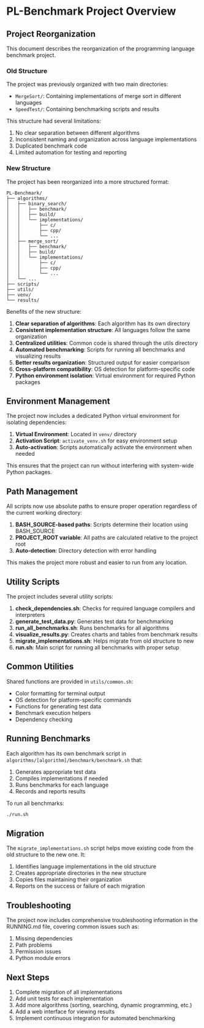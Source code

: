 # PL-Benchmark Project Overview

## Project Reorganization

This document describes the reorganization of the programming language benchmark project.

### Old Structure
The project was previously organized with two main directories:
- `MergeSort/`: Containing implementations of merge sort in different languages
- `SpeedTest/`: Containing benchmarking scripts and results

This structure had several limitations:
1. No clear separation between different algorithms
2. Inconsistent naming and organization across language implementations
3. Duplicated benchmark code
4. Limited automation for testing and reporting

### New Structure
The project has been reorganized into a more structured format:

```
PL-Benchmark/
├── algorithms/
│   ├── binary_search/
│   │   ├── benchmark/
│   │   ├── build/
│   │   └── implementations/
│   │       ├── c/
│   │       ├── cpp/
│   │       └── ...
│   ├── merge_sort/
│   │   ├── benchmark/
│   │   ├── build/
│   │   └── implementations/
│   │       ├── c/
│   │       ├── cpp/
│   │       └── ...
│   └── ...
├── scripts/
├── utils/
├── venv/
└── results/
```

Benefits of the new structure:
1. **Clear separation of algorithms**: Each algorithm has its own directory
2. **Consistent implementation structure**: All languages follow the same organization
3. **Centralized utilities**: Common code is shared through the utils directory
4. **Automated benchmarking**: Scripts for running all benchmarks and visualizing results
5. **Better results organization**: Structured output for easier comparison
6. **Cross-platform compatibility**: OS detection for platform-specific code
7. **Python environment isolation**: Virtual environment for required Python packages

## Environment Management

The project now includes a dedicated Python virtual environment for isolating dependencies:

1. **Virtual Environment**: Located in `venv/` directory
2. **Activation Script**: `activate_venv.sh` for easy environment setup
3. **Auto-activation**: Scripts automatically activate the environment when needed

This ensures that the project can run without interfering with system-wide Python packages.

## Path Management

All scripts now use absolute paths to ensure proper operation regardless of the current working directory:

1. **BASH_SOURCE-based paths**: Scripts determine their location using BASH_SOURCE
2. **PROJECT_ROOT variable**: All paths are calculated relative to the project root
3. **Auto-detection**: Directory detection with error handling

This makes the project more robust and easier to run from any location.

## Utility Scripts

The project includes several utility scripts:

1. **check_dependencies.sh**: Checks for required language compilers and interpreters
2. **generate_test_data.py**: Generates test data for benchmarking
3. **run_all_benchmarks.sh**: Runs benchmarks for all algorithms
4. **visualize_results.py**: Creates charts and tables from benchmark results
5. **migrate_implementations.sh**: Helps migrate from old structure to new
6. **run.sh**: Main script for running all benchmarks with proper setup

## Common Utilities

Shared functions are provided in `utils/common.sh`:
- Color formatting for terminal output
- OS detection for platform-specific commands
- Functions for generating test data
- Benchmark execution helpers
- Dependency checking

## Running Benchmarks

Each algorithm has its own benchmark script in `algorithms/[algorithm]/benchmark/benchmark.sh` that:
1. Generates appropriate test data
2. Compiles implementations if needed
3. Runs benchmarks for each language
4. Records and reports results

To run all benchmarks:
```bash
./run.sh
```

## Migration

The `migrate_implementations.sh` script helps move existing code from the old structure to the new one. It:
1. Identifies language implementations in the old structure
2. Creates appropriate directories in the new structure
3. Copies files maintaining their organization
4. Reports on the success or failure of each migration

## Troubleshooting

The project now includes comprehensive troubleshooting information in the RUNNING.md file, covering common issues such as:
1. Missing dependencies
2. Path problems
3. Permission issues
4. Python module errors

## Next Steps

1. Complete migration of all implementations
2. Add unit tests for each implementation
3. Add more algorithms (sorting, searching, dynamic programming, etc.)
4. Add a web interface for viewing results
5. Implement continuous integration for automated benchmarking
